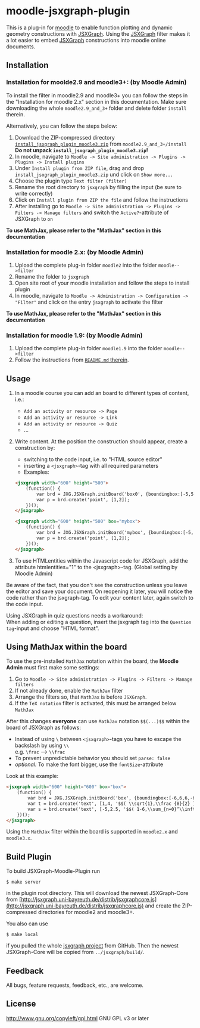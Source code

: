 # moodle-jsxgraph-plugin

This is a plug-in for [moodle](//moodle.org) to enable function plotting and dynamic geometry constructions 
with [JSXGraph](http://jsxgraph.org).
Using the [JSXGraph](http://jsxgraph.org) filter makes it a lot easier to embed [JSXGraph](http://jsxgraph.org) constructions into moodle online documents.

## Installation
### Installation for moolde2.9 and moodle3+: (by Moodle Admin)
To install the filter in moodle2.9 and moodle3+ you can follow the steps in the "Installation for moodle 2.x" section in this documentation. Make sure downloading the whole `moodle2.9_and_3+` folder and delete folder `install` therein.
 
Alternatively, you can follow the steps below:

1. Download the ZIP-compressed directory [`install_jsxgraph_plugin_moodle3.zip`](moodle2.9_and_3+/install/install_jsxgraph_plugin_moodle3.zip) from `moodle2.9_and_3+/install`<br>
   **Do not unpack `install_jsxgraph_plugin_moodle3.zip`!**
2. In moodle, navigate to `Moodle -> Site administration -> Plugins -> Plugins -> Install plugins`
3. Under `Install plugin from ZIP file`, drag and drop `install_jsxgraph_plugin_moodle3.zip` und click on `Show more...`
4. Choose the plugin type `Text filter (filter)`
5. Rename the root directory to `jsxgraph` by filling the input (be sure to write correctly)
6. Click on `Install plugin from ZIP the file` and follow the instructions
7. After installing go to `Moodle -> Site administration -> Plugins -> Filters -> Manage filters` and switch the `Active?`-attribute of JSXGraph to `on`

**To use MathJax, please refer to the "MathJax" section in this documentation**

### Installation for moodle 2.x: (by Moodle Admin)
1. Upload the complete plug-in folder `moodle2` into the folder `moodle-->filter`
2. Rename the folder to `jsxgraph`
3. Open site root of your moodle installation and follow the steps to install plugin 
3. In moodle, navigate to `Moodle -> Administration -> Configuration -> "Filter"` and click on the entry
   `jsxgraph` to activate the filter
   
**To use MathJax, please refer to the "MathJax" section in this documentation**

### Installation for moodle 1.9: (by Moodle Admin)
1. Upload the complete plug-in folder `moodle1.9` into the folder `moodle-->filter`
2. Follow the instructions from [`README.md` therein](moodle1.9/README.md).

## Usage
1. In a moodle course you can add an board to different types of content, i.e.:
   - `Add an activity or resource -> Page`
   - `Add an activity or resource -> Link`
   - `Add an activity or resource -> Quiz`
   - ...
2. Write content. At the position the construction should appear, create a construction by:
	* switching to the code input, i.e. to "HTML source editor"
	* inserting a `<jsxgraph>`-tag with all required parameters
    * Examples: 

   ```html
   <jsxgraph width="600" height="500">
       (function() {
           var brd = JXG.JSXGraph.initBoard('box0', {boundingbox:[-5,5,5,-5], axis:true});
           var p = brd.create('point', [1,2]);
       })();
   </jsxgraph>

   <jsxgraph width="600" height="500" box="mybox">
       (function() {
           var brd = JXG.JSXGraph.initBoard('mybox', {boundingbox:[-5,5,5,-5], axis:true});
           var p = brd.create('point', [1,2]);
       })();
   </jsxgraph>
   ```
3. To use HTMLentities within the Javascript code for JSXGraph, add the attribute htmlentities="1" to the <jsxgraph\>-tag. (Global setting by Moodle Admin) 
 
Be aware of the fact, that you don't see the construction unless you leave the editor and save your document.
On reopening it later, you will notice the code rather than the jsxgraph-tag. To edit your content later, again switch to the code input. 

Using JSXGraph in quiz questions needs a workaround: <br>
When adding or editing a question, insert the jsxgraph tag into the `Question tag`-input and choose "HTML format".

## Using MathJax within the board
To use the pre-installed `MathJax` notation within the board, the **Moodle Admin** must first make some settings:

1. Go to `Moodle -> Site administration -> Plugins -> Filters -> Manage filters`
2. If not already done, enable the `MathJax` filter
3. Arrange the filters so, that `MathJax` is before `JSXGraph`.
4. If the `TeX notation` filter is activated, this must be arranged below `MathJax`

After this changes **everyone** can use `MathJax` notation `$$(...)$$` within the board of JSXGraph as follows:

- Instead of using ` \ ` between `<jsxgraph>`-tags you have to escape the backslash by using ` \\ ` <br>
  e.g. `\frac` --> `\\frac`
- To prevent unpredictable behavior you should set `parse: false`
- *optional:* To make the font bigger, use the `fontSize`-attribute

Look at this example:

```html
<jsxgraph width="600" height="600" box="box">
    (function() {
        var brd = JXG.JSXGraph.initBoard('box', {boundingbox:[-6,6,6,-6], axis:true});
        var t = brd.create('text', [1,4, '$$( \\sqrt{1},\\frac {8}{2} )$$'],{parse: false, fixed: true, fontSize: 20});
        var s = brd.create('text', [-5,2.5, '$$( 1-6,\\sum_{n=0}^\\infty (3/5)^n )$$'], {parse: false});
    })();
</jsxgraph>
```

Using the `MathJax` filter within the board is supported in `moodle2.x` and `moodle3.x`. 

## Build Plugin

To build JSXGraph-Moodle-Plugin run

    $ make server

in the plugin root directory. This will download the newest JSXGraph-Core from [http://jsxgraph.uni-bayreuth.de/distrib/jsxgraphcore.js](http://jsxgraph.uni-bayreuth.de/distrib/jsxgraphcore.js) and create  the ZIP-compressed directories for moodle2 and moodle3+.

You also can use

    $ make local

if you pulled the whole [jsxgraph project](https://github.com/jsxgraph) from GitHub. Then the newest JSXGraph-Core will be copied from `../jsxgraph/build/`.

## Feedback

All bugs, feature requests, feedback, etc., are welcome.

## License

http://www.gnu.org/copyleft/gpl.html GNU GPL v3 or later


